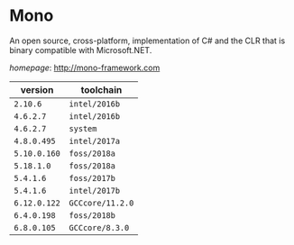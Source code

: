 # Mono

An open source, cross-platform, implementation of C# and the CLR that is  binary compatible with Microsoft.NET.

*homepage*: <http://mono-framework.com>

version | toolchain
--------|----------
``2.10.6`` | ``intel/2016b``
``4.6.2.7`` | ``intel/2016b``
``4.6.2.7`` | ``system``
``4.8.0.495`` | ``intel/2017a``
``5.10.0.160`` | ``foss/2018a``
``5.18.1.0`` | ``foss/2018a``
``5.4.1.6`` | ``foss/2017b``
``5.4.1.6`` | ``intel/2017b``
``6.12.0.122`` | ``GCCcore/11.2.0``
``6.4.0.198`` | ``foss/2018b``
``6.8.0.105`` | ``GCCcore/8.3.0``

